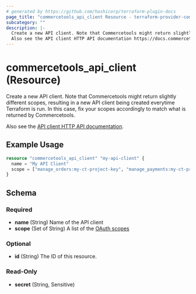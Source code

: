 ```yaml
---
# generated by https://github.com/hashicorp/terraform-plugin-docs
page_title: "commercetools_api_client Resource - terraform-provider-commercetools"
subcategory: ""
description: |-
  Create a new API client. Note that Commercetools might return slightly different scopes, resulting in a new API client being created everytime Terraform is run. In this case, fix your scopes accordingly to match what is returned by Commercetools.
  Also see the API client HTTP API documentation https://docs.commercetools.com//http-api-projects-api-clients.
---
```


# commercetools_api_client (Resource)

Create a new API client. Note that Commercetools might return slightly different scopes, resulting in a new API client being created everytime Terraform is run. In this case, fix your scopes accordingly to match what is returned by Commercetools.

Also see the [API client HTTP API documentation](https://docs.commercetools.com//http-api-projects-api-clients).

## Example Usage

```terraform
resource "commercetools_api_client" "my-api-client" {
  name = "My API Client"
  scope = ["manage_orders:my-ct-project-key", "manage_payments:my-ct-project-key"]
}
```

<!-- schema generated by tfplugindocs -->
## Schema

### Required

- **name** (String) Name of the API client
- **scope** (Set of String) A list of the [OAuth scopes](https://docs.commercetools.com/http-api-authorization.html#scopes)

### Optional

- **id** (String) The ID of this resource.

### Read-Only

- **secret** (String, Sensitive)


